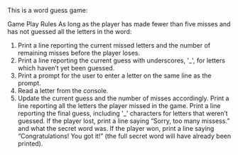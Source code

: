This is a word guess game:

Game Play Rules
As long as the player has made fewer than five misses and has not guessed all the letters in the word:
1. Print a line reporting the current missed letters and the number of remaining misses before the player loses.
2. Print a line reporting the current guess with underscores, '_', for letters which haven’t yet been guessed.
3. Print a prompt for the user to enter a letter on the same line as the prompt.
4. Read a letter from the console.
5. Update the current guess and the number of misses accordingly.
Print a line reporting all the letters the player missed in the game.
Print a line reporting the final guess, including '_' characters for letters that weren’t guessed.
If the player lost, print a line saying “Sorry, too many missess.” and what the secret word was.
If the player won, print a line saying “Congratulations! You got it!” (the full secret word will have already been printed).
